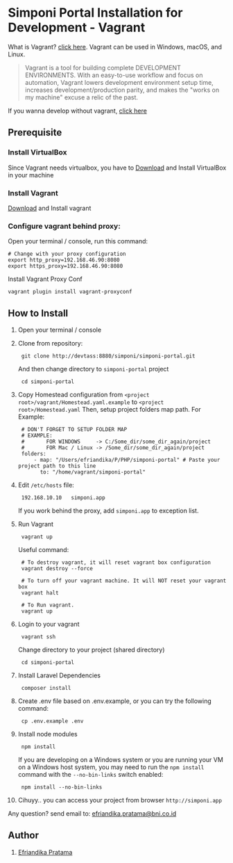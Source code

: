 # Simponi Portal Installation for Development - Vagrant

What is Vagrant? [click here](https://www.vagrantup.com/). Vagrant can be used in Windows, macOS, and Linux.

> Vagrant is a tool for building complete DEVELOPMENT ENVIRONMENTS. With an easy-to-use workflow and focus on automation, Vagrant lowers development environment setup time, increases development/production parity, and makes the "works on my machine" excuse a relic of the past.

If you wanna develop without vagrant, [click here](installation.md)

## Prerequisite

### Install VirtualBox

Since Vagrant needs virtualbox, you have to [Download](https://www.vagrantup.com/downloads.html) and Install VirtualBox in your machine

### Install Vagrant

[Download](https://www.vagrantup.com/downloads.html) and Install vagrant
    
### Configure vagrant behind proxy:

Open your terminal / console, run this command:

    # Change with your proxy configuration
    export http_proxy=192.168.46.90:8080
    export https_proxy=192.168.46.90:8080
    
Install Vagrant Proxy Conf

    vagrant plugin install vagrant-proxyconf
    
## How to Install

1. Open your terminal / console

2. Clone from repository: 

        git clone http://devtass:8880/simponi/simponi-portal.git
    
    And then change directory to `simponi-portal` project
    
        cd simponi-portal

3. Copy Homestead configuration from `<project root>/vagrant/Homestead.yaml.example` to `<project root>/Homestead.yaml`
   Then, setup project folders map path. For Example:
   
        # DON'T FORGET TO SETUP FOLDER MAP
        # EXAMPLE:
        #       FOR WINDOWS     -> C:/Some_dir/some_dir_again/project
        #       FOR Mac / Linux -> /Some_dir/some_dir_again/project
        folders:
            - map: "/Users/efriandika/P/PHP/simponi-portal" # Paste your project path to this line
              to: "/home/vagrant/simponi-portal"
             
4. Edit `/etc/hosts` file:

        192.168.10.10	simponi.app
        
    If you work behind the proxy, add `simponi.app` to exception list.

5. Run Vagrant

        vagrant up
       
    Useful command:
   
        # To destroy vagrant, it will reset vagrant box configuration
        vagrant destroy --force
       
        # To turn off your vagrant machine. It will NOT reset your vagrant box
        vagrant halt
       
        # To Run vagrant.
        vagrant up

6. Login to your vagrant

        vagrant ssh
       
    Change directory to your project (shared directory)
   
        cd simponi-portal

7. Install Laravel Dependencies

        composer install
    
8. Create .env file based on .env.example, or you can try the following command:

        cp .env.example .env

9. Install node modules

        npm install
        
   If you are developing on a Windows system or you are running your VM on a Windows host system, you may need to run the `npm install` command with the `--no-bin-links` switch enabled:
    
        npm install --no-bin-links

10. Cihuyy.. you can access your project from browser `http://simponi.app`


Any question? send email to: efriandika.pratama@bni.co.id

## Author
1. [Efriandika Pratama](efriandika.pratama@bni.co.id)